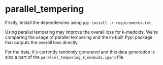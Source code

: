# parallel_tempering

Firstly, install the dependencies using `pip install -r requirements.txt`

Using parallel tempering may improve the overall loss for k-medoids. We're comparing the usage of parallel tempering and the in-built Pypi package that outputs the overall loss directly.

For the data, it's currently randomly generated and this data generation is also a part of the `parallel_tempering_k_medoids.ipynb` file.
